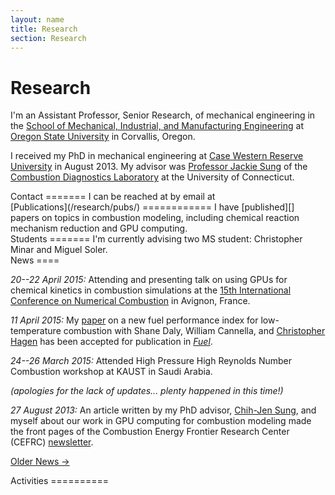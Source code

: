 ```yaml
---
layout: name
title: Research
section: Research
---
```


Research
========
I'm an Assistant Professor, Senior Research, of mechanical engineering in the [School of Mechanical, Industrial, and Manufacturing Engineering][mime] 
at [Oregon State University][osu] in Corvallis, Oregon.  

I received my PhD in mechanical engineering at [Case Western Reserve University][case] in August 2013. My advisor was [Professor Jackie Sung][sung] of the [Combustion Diagnostics Laboratory][cdl] at the University of Connecticut.  

<div class="section">
Contact 
=======
I can be reached at by email at <Kyle.Niemeyer@oregonstate.edu>
</div>

<div class="section">
[Publications](/research/pubs/)
============
I have [published][] papers on topics in combustion modeling, including chemical reaction mechanism reduction and GPU computing.
</div>

<div class="section">
Students
=======
I'm currently advising two MS student: Christopher Minar and Miguel Soler.
</div>

<div class="section">
News
====

_20--22 April 2015:_ Attending and presenting talk on using GPUs for chemical kinetics in combustion simulations at the [15th International Conference on Numerical Combustion](http://www.nc15.ecp.fr/) in Avignon, France.

_11 April 2015:_ My [paper](http://dx.doi.org/10.1016/j.fuel.2015.04.010) on a new fuel performance index for low-temperature combustion with Shane Daly, William Cannella, and [Christopher Hagen](http://mime.oregonstate.edu/people/hagen) has been accepted for publication in [*Fuel*](http://www.sciencedirect.com/science/journal/00162361).

_24--26 March 2015:_ Attended High Pressure High Reynolds Number Combustion workshop at KAUST in Saudi Arabia.

_(apologies for the lack of updates... plenty happened in this time!)_

_27 August 2013:_ An article written by my PhD advisor, [Chih-Jen Sung][sung], and myself about our work in GPU computing for combustion modeling made the front pages of the Combustion Energy Frontier Research Center (CEFRC) [newsletter](http://www.princeton.edu/cefrc/Newsletters/CEFRCnewsVol4Issue1.pdf).


[Older News →](/research/news/)

</div>

<div class="section">
Activities
==========

</div>

[research]: /research/
[published]: /research/pubs
[personal]: /
[code]: /code/

[mime]: http://mime.oregonstate.edu/
[osu]: http://oregonstate.edu/
[case]: http://case.edu/
[sung]: http://www.engr.uconn.edu/me/cms/people/87-chihsung
[cdl]: http://combdiaglab.engr.uconn.edu/
[kylears]: http://arstechnica.com/author/kyle-niemeyer/
[ars]: http://arstechnica.com/